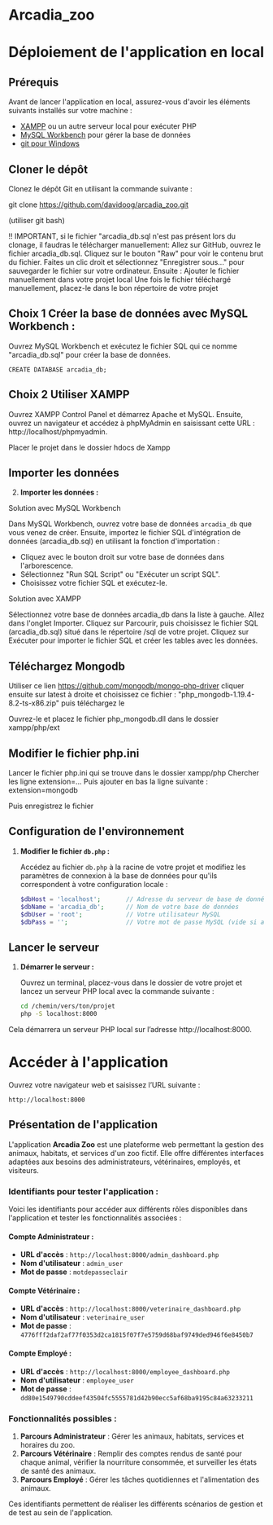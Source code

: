 # Arcadia_zoo

# Déploiement de l'application en local

## Prérequis

Avant de lancer l'application en local, assurez-vous d'avoir les éléments suivants installés sur votre machine :

- [XAMPP](https://www.apachefriends.org/index.html) ou un autre serveur local pour exécuter PHP
- [MySQL Workbench](https://www.mysql.com/products/workbench/) pour gérer la base de données
- [git pour Windows](https://git-scm.com/download/win)

## Cloner le dépôt

Clonez le dépôt Git en utilisant la commande suivante :   

git clone https://github.com/davidoog/arcadia_zoo.git

(utiliser git bash)




!! IMPORTANT, si le fichier "arcadia_db.sql n'est pas présent lors du clonage, il faudras le télécharger manuellement:
Allez sur GitHub, ouvrez le fichier arcadia_db.sql.
Cliquez sur le bouton "Raw" pour voir le contenu brut du fichier.
Faites un clic droit et sélectionnez "Enregistrer sous..." pour sauvegarder le fichier sur votre ordinateur.
Ensuite : Ajouter le fichier manuellement dans votre projet local
Une fois le fichier téléchargé manuellement, placez-le dans le bon répertoire de votre projet

## Choix 1	Créer la base de données avec MySQL Workbench :

Ouvrez MySQL Workbench et exécutez le fichier SQL qui ce nomme "arcadia_db.sql" pour créer la base de données.

    CREATE DATABASE arcadia_db;

## Choix 2       Utiliser XAMPP

Ouvrez XAMPP Control Panel et démarrez Apache et MySQL.
Ensuite, ouvrez un navigateur et accédez à phpMyAdmin en saisissant cette URL : http://localhost/phpmyadmin.

Placer le projet dans le dossier hdocs de Xampp

## Importer les données

2. **Importer les données :**

Solution avec MySQL Workbench

   Dans MySQL Workbench, ouvrez votre base de données `arcadia_db` que vous venez de créer. Ensuite, importez le fichier SQL d'intégration de données (arcadia_db.sql) en utilisant la fonction d'importation :

   - Cliquez avec le bouton droit sur votre base de données dans l'arborescence.
   - Sélectionnez "Run SQL Script" ou "Exécuter un script SQL".
   - Choisissez votre fichier SQL et exécutez-le.

Solution avec XAMPP

  Sélectionnez votre base de données arcadia_db dans la liste à gauche.
Allez dans l'onglet Importer.
Cliquez sur Parcourir, puis choisissez le fichier SQL (arcadia_db.sql) situé dans le répertoire /sql de votre projet.
Cliquez sur Exécuter pour importer le fichier SQL et créer les tables avec les données.

## Téléchargez Mongodb

 Utiliser ce lien https://github.com/mongodb/mongo-php-driver
 cliquer ensuite sur latest à droite et choisissez ce fichier : "php_mongodb-1.19.4-8.2-ts-x86.zip" puis téléchargez le 
 

 Ouvrez-le et placez le fichier php_mongodb.dll dans le dossier xampp/php/ext 

## Modifier le fichier php.ini

  Lancer le fichier php.ini qui se trouve dans le dossier xampp/php
  Chercher les ligne extension=...   Puis ajouter en bas la ligne suivante : extension=mongodb    
  
  Puis enregistrez le fichier

## Configuration de l'environnement

1. **Modifier le fichier `db.php` :**

   Accédez au fichier `db.php` à la racine de votre projet et modifiez les paramètres de connexion à la base de données pour qu'ils correspondent à votre configuration locale :

   ```php
   $dbHost = 'localhost';       // Adresse du serveur de base de données
   $dbName = 'arcadia_db';      // Nom de votre base de données
   $dbUser = 'root';            // Votre utilisateur MySQL
   $dbPass = '';                // Votre mot de passe MySQL (vide si aucun mot de passe)


## Lancer le serveur

1. **Démarrer le serveur :**

   Ouvrez un terminal, placez-vous dans le dossier de votre projet et lancez un serveur PHP local avec la commande suivante :
   ```bash
   cd /chemin/vers/ton/projet
   php -S localhost:8000

Cela démarrera un serveur PHP local sur l’adresse http://localhost:8000.



# Accéder à l'application 
Ouvrez votre navigateur web et saisissez l’URL suivante :
	
 	http://localhost:8000


## Présentation de l'application

L'application **Arcadia Zoo** est une plateforme web permettant la gestion des animaux, habitats, et services d'un zoo fictif. Elle offre différentes interfaces adaptées aux besoins des administrateurs, vétérinaires, employés, et visiteurs.

### Identifiants pour tester l'application :

Voici les identifiants pour accéder aux différents rôles disponibles dans l'application et tester les fonctionnalités associées :

#### Compte Administrateur :
- **URL d'accès** : `http://localhost:8000/admin_dashboard.php`
- **Nom d'utilisateur** : `admin_user`
- **Mot de passe** : `motdepasseclair`

#### Compte Vétérinaire :
- **URL d'accès** : `http://localhost:8000/veterinaire_dashboard.php`
- **Nom d'utilisateur** : `veterinaire_user`
- **Mot de passe** : `4776fff2daf2af77f0353d2ca1815f07f7e5759d68baf9749ded946f6e8450b7`

#### Compte Employé :
- **URL d'accès** : `http://localhost:8000/employee_dashboard.php`
- **Nom d'utilisateur** : `employee_user`
- **Mot de passe** : `dd80e1549790cddeef43504fc5555781d42b90ecc5af68ba9195c84a63233211`

### Fonctionnalités possibles :

1. **Parcours Administrateur** : Gérer les animaux, habitats, services et horaires du zoo.
2. **Parcours Vétérinaire** : Remplir des comptes rendus de santé pour chaque animal, vérifier la nourriture consommée, et surveiller les états de santé des animaux.
3. **Parcours Employé** : Gérer les tâches quotidiennes et l'alimentation des animaux.

Ces identifiants permettent de réaliser les différents scénarios de gestion et de test au sein de l'application. 

